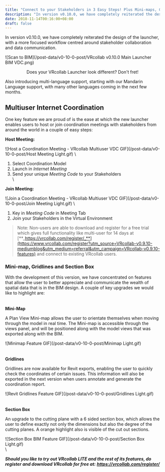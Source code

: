 ```yaml
---
title: "Connect to your Stakeholders in 3 Easy Steps! Plus Mini-maps, Gridlines and more - VRcollab LITE v0.10.0"
description: "In version v0.10.0, we have completely reiterated the design of the launcher, with a more focused workflow centred around stakeholder collaboration and data communication..."
date: 2018-11-14T00:16:00+08:00
draft: false
---
```

  
  
In version v0.10.0, we have completely reiterated the design of the launcher, with a more focused workflow centred around stakeholder collaboration and data communication.

![Scan to BIM](/post-data/v0-10-0-post/VRcollab v0.10.0 Main Launcher BIM VDC.png)
<div style="text-align: center; margin-bottom: 10px; font-size: 14px;">Does your VRcollab Launcher look different? Don't fret!</div>

Also introducing multi-language support, starting with our Mandarin Language support, with many other languages coming in the next few months.


##  Multiuser Internet Coordination

One key feature we are proud of is the ease at which the new launcher enables users to host or join coordination meetings with stakeholders from around the world in a couple of easy steps:

**Host Meeting:**

![Host a Coordination Meeting - VRcollab Multiuser VDC GIF](/post-data/v0-10-0-post/Host Meeting Light.gif)
\

1.  Select Coordination Model
2.  Launch in _Internet Meeting_
3.  Send your unique _Meeting Code_ to your Stakeholders
\
\

**Join Meeting:**

![Join a Coordination Meeting - VRcollab Multiuser VDC GIF](/post-data/v0-10-0-post/Join Meeting Light.gif)
\

1.  Key in _Meeting Code_ in Meeting Tab
2.  Join your Stakeholders in the Virtual Environment

> Note: Non-users are able to download and register for a free trial which gives full functionality like multi-user for 14 days at [**_https://vrcollab.com/register/_**](https://www.vrcollab.com/register?utm_source=VRcollab-v0.9.10-mediumblog&utm_medium=referral&utm_campaign=VRcollab-v0.9.10-features)  and connect to existing VRcollab users.


### Mini-map, Gridlines and Section Box

With the development of this version, we have concentrated on features that allow the user to better appreciate and communicate the wealth of spatial data that is in the BIM design. A couple of key upgrades we would like to highlight are:
\
\
\
**Mini-Map**

A Plan View Mini-map allows the user to orientate themselves when moving through the model in real time. The Mini-map is accessible through the views panel, and will be positioned along with the model views that was exported along with the BIM.

![Minimap Feature GIF](/post-data/v0-10-0-post/Minimap Light.gif)
\
\
\
**Gridlines**

Gridlines are now available for Revit exports, enabling the user to quickly check the coordinates of certain issues. This information will also be exported in the next version when users annotate and generate the coordination report.

![Revit Gridlines Feature GIF](/post-data/v0-10-0-post/Gridlines Light.gif)
\
\
\
**Section Box**

An upgrade to the cutting plane with a 6 sided section box, which allows the user to define exactly not only the dimensions but also the degree of the cutting planes. A orange highlight also is visible of the cut out sections.

![Section Box BIM Feature GIF](/post-data/v0-10-0-post/Section Box Light.gif)
\
\


**_Should you like to try out VRcollab LITE and the rest of its features, do register and download VRcollab for free at:_** **_https://vrcollab.com/register/_**

